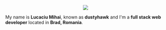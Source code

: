 <p align="center">
  <img src="https://i.imgur.com/7XxvKuh.png">
</p>

My name is **Lucaciu Mihai**, known as **dustyhawk** and I'm a **full stack web developer** located in **Brad, Romania**.

